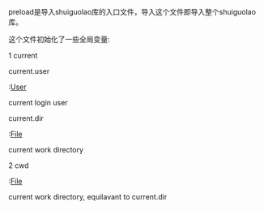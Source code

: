 preload是导入shuiguolao库的入口文件，导入这个文件即导入整个shuiguolao库。

这个文件初始化了一些全局变量:

1 current

current.user   

:[User](./User-guid.md)

current login user

current.dir

:[File](./File-guid.md)

current work directory

2 cwd

:[File](./File-guide.md)

current work directory, equilavant to current.dir


